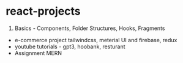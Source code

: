 # react-projects

1. Basics - Components, Folder Structures, Hooks, Fragments

- e-commerce project tailwindcss, meterial UI and firebase, redux
- youtube tutorials - gpt3, hoobank, resturant
- Assignment MERN
